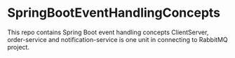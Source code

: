 # SpringBootEventHandlingConcepts
This repo contains Spring Boot event handling concepts
ClientServer, order-service  and notification-service is one unit in connecting to RabbitMQ project. 
